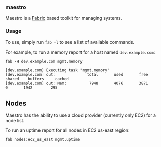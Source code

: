 ### maestro
Maestro is a [Fabric](http://fabfile.org) based toolkit for managing systems.

### Usage
To use, simply run `fab -l` to see a list of available commands. 

For example, to run a memory report for a host named `dev.example.com`:

`fab -H dev.example.com mgmt.memory`

```
[dev.example.com] Executing task 'mgmt.memory'
[dev.example.com] out:              total       used       free     shared    buffers     cached
[dev.example.com] out: Mem:          7948       4076       3871          0       1942        295

```

## Nodes
Maestro has the ability to use a cloud provider (currently only EC2) for a node list. 

To run an uptime report for all nodes in EC2 us-east region:

`fab nodes:ec2_us_east mgmt.uptime`

